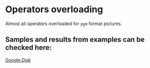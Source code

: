 ﻿# Operators overloading

Almost all operators overloaded for `pgm` format pictures.

## Samples and results from examples can be checked here:

[Google Disk](https://drive.google.com/open?id=1uGJTMTUY-yq-YyuXdbH5YfpG8szYPKvY)
